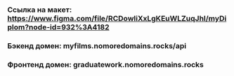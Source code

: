 ### Ссылка на макет: https://www.figma.com/file/RCDowliXxLgKEuWLZuqJhl/myDiplom?node-id=932%3A4182

### Бэкенд домен: myfilms.nomoredomains.rocks/api

### Фронтенд домен: graduatework.nomoredomains.rocks
